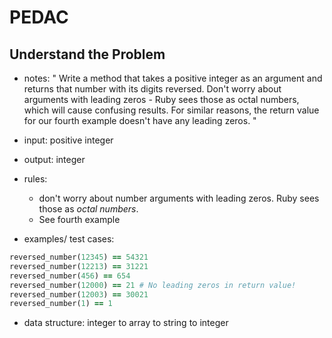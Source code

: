 # PEDAC

## Understand the Problem

- notes: " Write a method that takes a positive integer as an argument and returns that number with its digits reversed. Don't worry about arguments with leading zeros - Ruby sees those as octal numbers, which will cause confusing results. For similar reasons, the return value for our fourth example doesn't have any leading zeros. "

- input: positive integer
- output: integer

- rules:

  - don't worry about number arguments with leading zeros. Ruby sees those as _octal numbers_.
  - See fourth example

- examples/ test cases:

```ruby
reversed_number(12345) == 54321
reversed_number(12213) == 31221
reversed_number(456) == 654
reversed_number(12000) == 21 # No leading zeros in return value!
reversed_number(12003) == 30021
reversed_number(1) == 1
```

- data structure: integer to array to string to integer
